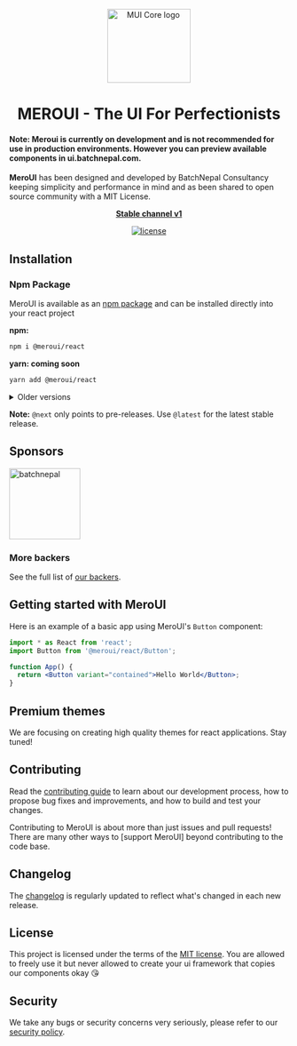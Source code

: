<!-- markdownlint-disable-next-line -->
<p align="center">
  <a href="https://ui.batchnepal.com/" rel="noopener" target="_blank"><img width="150" height="133" src="https://i.ibb.co/Rjng2Jt/batch-ui-logo.png" alt="MUI Core logo"></a>
</p>

<h1 align="center">MEROUI - The UI For Perfectionists</h1>

<h4>Note: Meroui is currently on development and is not recommended for use in production environments.
However you can preview available components in ui.batchnepal.com.
</h4>

**MeroUI** has been designed and developed by BatchNepal Consultancy keeping simplicity and performance in mind and as been shared to open source community with a MIT License. 


<div align="center">

**[Stable channel v1](https://ui.bachnepal.com/)**

[![license](https://img.shields.io/badge/license-MIT-blue.svg)](https://github.com/mui/material-ui/blob/HEAD/LICENSE)


</div>

## Installation

### Npm Package

MeroUI is available as an [npm package](https://www.npmjs.com/package/@meroui/react) and can be installed directly into your react project

**npm:**

```bash
npm i @meroui/react
```

**yarn:  coming soon**

```bash
yarn add @meroui/react
```

<details>
  <summary>Older versions</summary>

- **[v4.x](https://ui.batchnepal.com/)** ([Migration from v1.0.0 to v1.0.2](https://ui.batchnepal.com/guides))

</details>

**Note:** `@next` only points to pre-releases.
Use `@latest` for the latest stable release.


## Sponsors

<p>
  <a href="https://batchnepal.com?ref=meroui" rel="noopener sponsored" target="_blank"><img height="128" width="128" src="https://i.ibb.co/LhsyWNN/batchnepal-logo.png" alt="batchnepal"  loading="lazy" /></a>
  
</p>



### More backers

See the full list of [our backers](https://ui.batchnepal.com/sponsors/).

## Getting started with MeroUI

Here is an example of a basic app using MeroUI's `Button` component:

```jsx
import * as React from 'react';
import Button from '@meroui/react/Button';

function App() {
  return <Button variant="contained">Hello World</Button>;
}
```

## Premium themes

We are focusing on creating high quality themes for react applications. Stay tuned!

## Contributing

Read the [contributing guide](/CONTRIBUTING.md) to learn about our development process, how to propose bug fixes and improvements, and how to build and test your changes.

Contributing to MeroUI is about more than just issues and pull requests!
There are many other ways to [support MeroUI] beyond contributing to the code base.

## Changelog

The [changelog](https://github.com/meroui/meroui-react/releases) is regularly updated to reflect what's changed in each new release.


## License

This project is licensed under the terms of the
[MIT license](/LICENSE). You are allowed to freely use it but never allowed to create your ui framework that copies our components okay 😘

## Security

We take any bugs or security concerns very seriously, please refer to our [security policy](https://github.com/meroui/meroui-react/security/policy).


